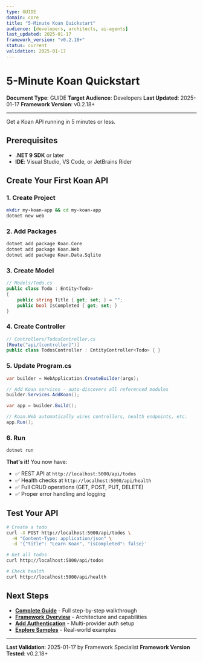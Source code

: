 ```yaml
---
type: GUIDE
domain: core
title: "5-Minute Koan Quickstart"
audience: [developers, architects, ai-agents]
last_updated: 2025-01-17
framework_version: "v0.2.18+"
status: current
validation: 2025-01-17
---
```


# 5-Minute Koan Quickstart

**Document Type**: GUIDE
**Target Audience**: Developers
**Last Updated**: 2025-01-17
**Framework Version**: v0.2.18+

---

Get a Koan API running in 5 minutes or less.

## Prerequisites

- **.NET 9 SDK** or later
- **IDE**: Visual Studio, VS Code, or JetBrains Rider

## Create Your First Koan API

### 1. Create Project
```bash
mkdir my-koan-app && cd my-koan-app
dotnet new web
```

### 2. Add Packages
```bash
dotnet add package Koan.Core
dotnet add package Koan.Web
dotnet add package Koan.Data.Sqlite
```

### 3. Create Model
```csharp
// Models/Todo.cs
public class Todo : Entity<Todo>
{
    public string Title { get; set; } = "";
    public bool IsCompleted { get; set; }
}
```

### 4. Create Controller
```csharp
// Controllers/TodosController.cs
[Route("api/[controller]")]
public class TodosController : EntityController<Todo> { }
```

### 5. Update Program.cs
```csharp
var builder = WebApplication.CreateBuilder(args);

// Add Koan services - auto-discovers all referenced modules
builder.Services.AddKoan();

var app = builder.Build();

// Koan.Web automatically wires controllers, health endpoints, etc.
app.Run();
```

### 6. Run
```bash
dotnet run
```

**That's it!** You now have:
- ✅ REST API at `http://localhost:5000/api/todos`
- ✅ Health checks at `http://localhost:5000/api/health`
- ✅ Full CRUD operations (GET, POST, PUT, DELETE)
- ✅ Proper error handling and logging

## Test Your API

```bash
# Create a todo
curl -X POST http://localhost:5000/api/todos \
  -H "Content-Type: application/json" \
  -d '{"title": "Learn Koan", "isCompleted": false}'

# Get all todos
curl http://localhost:5000/api/todos

# Check health
curl http://localhost:5000/api/health
```

## Next Steps

- **[Complete Guide](getting-started.md)** - Full step-by-step walkthrough
- **[Framework Overview](overview.md)** - Architecture and capabilities
- **[Add Authentication](../guides/authentication-setup.md)** - Multi-provider auth setup
- **[Explore Samples](../../../samples/)** - Real-world examples

---

**Last Validation**: 2025-01-17 by Framework Specialist
**Framework Version Tested**: v0.2.18+